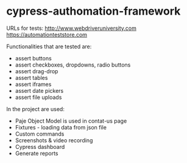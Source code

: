 # cypress-authomation-framework


URLs for tests:
http://www.webdriveruniversity.com
https://automationteststore.com

Functionalities that are tested are:
- assert buttons
- assert checkboxes, dropdowns, radio buttons
- assert drag-drop
- assert tables
- assert iframes
- assert date pickers
- assert file uploads


In the project are used:
- Paje Object Model is used in contat-us page
- Fixtures - loading data from json file
- Custom commands
- Screenshots & video recording
- Cypress dashboard
- Generate reports



